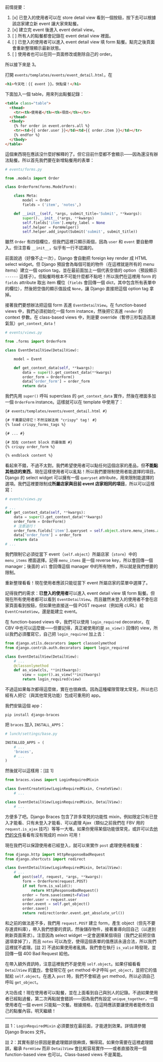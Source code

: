 前情提要：

1. [x] 已登入的使用者可以在 store detail view 看到一個按鈕，按下去可以根據該店家建立新 event 讓大家來點餐。
2. [x] 建立完 event 後進入 event detail view。
3. [ ] 所有人的點餐都會記錄在 event detail view 裡面。
4. [ ] 已登入的使用者可以進入 event detail view 填 form 點餐。點完之後頁面會重新整理顯示最新狀態。
5. [ ] 使用者也可以在同一頁面修改或刪除自己的 order。

所以接下來是 3。

打開 `events/templates/events/event_detail.html`，在

```html
<h1>今天吃：{{ event }}。快點餐！</h1>
```

下面加入一個 table，用來列出點餐記錄：

```html
<table class="table">
  <thead>
    <tr><th>使用者</th><th>項目</th></tr>
  </thead>
  <tbody>
    {% for order in event.orders.all %}
    <tr><td>{{ order.user }}</td><td>{{ order.item }}</td></tr>
    {% endfor %}
  </tbody>
</table>
```

這個東西現在應該沒什麼好解釋的了。但它目前什麼都不會顯示——因為還沒有辦法點餐。所以首先我們要在新增點餐用的表單：

```python
# events/forms.py

from .models import Order

class OrderForm(forms.ModelForm):

    class Meta:
        model = Order
        fields = ('item', 'notes',)

    def __init__(self, *args, submit_title='Submit', **kwargs):
        super().__init__(*args, **kwargs)
        self.fields['item'].empty_label = None
        self.helper = FormHelper()
        self.helper.add_input(Submit('submit', submit_title))
```

雖然 `Order` 有四個欄位，但我們這裡只顯示兩個，因為 `user` 和 `event` 要自動帶入。但注意看 `__init__`，似乎有一行不認識的。

前面說過（好像不止一次），Django 會自動把 foreign key render 成 HTML select widget。但 Django 預設會為每個可能的物件（在這裡就是所有的 menu items）建立一個 option tag，並在最前面加上一個代表空值的 option（預設顯示 `------` 這樣子）。但點餐時根本不可能什麼都不點吧！所以我們在這裡用 form 的 `fields` attribute 取出 item 欄位（`fields` 會回傳一個 dict，其中包含所有表單中的欄位），然後把空值的顯示值設成 `None`，讓 Django 直接把這個 option tag 拿掉。

接著我們要想辦法把這個 form 丟進 `EventDetailView`。在 function-based views 中，我們必須初始化一個 form instance，然後把它丟進 `render` 的 context 參數。在 class-based views 中，則是要 override（暫停三秒製造高潮氣氛）`get_context_data`！

```python
# events/views.py

from .forms import OrderForm

class EventDetailView(DetailView):

    model = Event

    def get_context_data(self, **kwargs):
        data = super().get_context_data(**kwargs)
        order_form = OrderForm()
        data['order_form'] = order_form
        return data
```

我們先用 `super()` 呼叫 superclass 的 `get_context_data` 實作，然後在裡面多加一個 `OrderForm` instance。這樣就可以在 template 中使用了：

```html
{# events/templates/events/event_detail.html #}

{# 千萬要記得它！不然沒辦法用 "crispy" tag！ #}
{% load crispy_forms_tags %}

{# ... #}

{# 加在 content block 的最後面 #}
{% crispy order_form %}

{% endblock content %}
```

看起來不錯，不過不太對。我們希望使用者可以點任何這個店家的產品，但**不能點其他店的東西**。現在這樣使用者可以亂點！所以我們要限制使用者能選擇的項目。Django 的 select widget 可以擁有一個 `queryset` attribute，用來限制能選擇的選項。我們這裡要限制成**所屬店家與目前 event 店家相同的項目**，所以可以這樣寫：

```python
# events/views.py

# ...
def get_context_data(self, **kwargs):
    data = super().get_context_data(**kwargs)
    order_form = OrderForm()
    # 注意這行！
    order_form.fields['item'].queryset = self.object.store.menu_items.all()
    data['order_form'] = order_form
    return data
# ...
```

我們限制它必須從當下 event（`self.object`）所屬店家（`store`）中的 `menu_items` 裡面選擇。記得 `menu_items` 是一個 reverse key，所以會回傳一個 manager；後面的 `all` 會回傳這個 manager 中的所有物件，所以就是我們想要的限制。

重新整理看看！現在使用者應該只能從當下 event 所屬店家的菜單中選擇了。

記得我們的需求：**已登入的使用者**可以進入 event detail view 填 form 點餐。但現在所有使用者都可以看到 `EventDetailView`。而且雖然未登入的使用者不會在店家頁面看到按鈕，但如果他直接送一個 POST request（例如用 cURL）給 `EventCreateView`，還是能建立 event。

在 function-based views 中，我們可以使用 `login_required` decorator。在 CBV 中也可以這麼做——但要記得，真正被使用的是 `as_view()` 回傳的 view，所以我們必須覆寫它，自己把 `login_required` 加上去：

```python
from django.utils.decorators import classonlymethod
from django.contrib.auth.decorators import login_required

class EventDetailView(DetailView):
    # ...
    @classonlymethod
    def as_view(cls, **initkwargs):
        view = super().as_view(**initkwargs)
        return login_required(view)
```

不過這如果每次都得這麼做，實在也很麻煩。因為這種權限管理太常見，所以也已經有人把它（與其他常見功能）包成可重用的 app。

我們安裝這個 app：

```
pip install django-braces
```

把 `braces` 加入 `INSTALL_APPS`：

```python
# lunch/settings/base.py

INSTALLED_APPS = (
    # ...
    'braces',
    # ...
)
```

然後就可以這樣用：[註 1]

```python
from braces.views import LoginRequiredMixin

class EventCreateView(LoginRequiredMixin, CreateView):
    # ...

class EventDetailView(LoginRequiredMixin, DetailView):
    # ...
```

方便多了吧。Django Braces 包含了許多常見的功能性 mixin，例如限定只有已登入才能看、只有未登入才能看、可以處理 Ajax（類似之前我們在 FBV 用的 `request.is_ajax` 技巧）等等一大堆。如果你覺得某個功能很常見，或許可以去[他們的文件](https://django-braces.readthedocs.org/en/latest/)看看有沒有現成的 mixin 可用！

現在我們可以保證使用者已經登入，就可以來實作 `post` 處理使用者點餐：

```python
from django.http import HttpResponseBadRequest
from django.shortcuts import redirect

class EventDetailView(LoginRequiredMixin, DetailView):
    # ...
    def post(self, request, *args, **kwargs):
        form = OrderForm(request.POST)
        if not form.is_valid():
            return HttpResponseBadRequest()
        order = form.save(commit=False)
        order.user = request.user
        order.event = self.get_object()
        order.save()
        return redirect(order.event.get_absolute_url())
```

和之前的做法差不多，我們用 `request.POST` 建立 form，產生 object（但先不要存進資料庫），帶入我們想要的資訊，然後儲存物件，接著重導向回自己（以達到刷新頁面需求）。注意因為 select widget 一定會選擇某個項目（我們之前把空值選項拿掉了），而且 `notes` 可以為空，使得這個表單的值應該永遠合法，所以我們這裡就不處理。[註 2] 不過如果使用者亂搞，我們會在執行 `is_valid` 時發現，並回傳一個 400 Bad Request 給他。

在帶入額外資訊時，注意這裡我們不是使用 `self.object`。如果仔細看看 `DetailView` 的[實作](http://ccbv.co.uk/projects/Django/1.7/django.views.generic.detail/DetailView/)，會發現它在 `get` method 中才呼叫 `get_object`，並把它的值賦給 `self.object`。在進入 `post` 時，我們不會經過 `get` method，所以必須自己呼叫 `get_object`。

大功告成！現在使用者可以點餐，並在上面看到自己與別人的記錄。不過如果使用者已經點過餐，第二次再點就會錯誤——因為我們有設定 `unique_together`，一個使用者在一個 event 只能點一次餐。根據規格，在這時應該要讓使用者能修改自己的點餐內容。明天繼續！

---

註 1：`LoginRequiredMixin` 必須要放在最前面，才能達到效果。詳情請參閱 Django Braces 文件。

註 2：其實有部分原因是要處理錯誤很麻煩，懶得寫。如果你需要在這裡處理錯誤，繼承 `FormView` 而非 `DetailView` 會比較容易實作——或者直接改用一個 function-based view 也可以。Class-based views 不是萬能。
